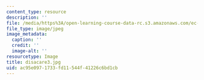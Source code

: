 ```yaml
---
content_type: resource
description: ''
file: /media/https%3A/open-learning-course-data-rc.s3.amazonaws.com/ec-721-wheelchair-design-in-developing-countries-spring-2009/ac95e0971733fd11544f41226c6bd1cb_disacare3.jpg
file_type: image/jpeg
image_metadata:
  caption: ''
  credit: ''
  image-alt: ''
resourcetype: Image
title: disacare3.jpg
uid: ac95e097-1733-fd11-544f-41226c6bd1cb
---
```

